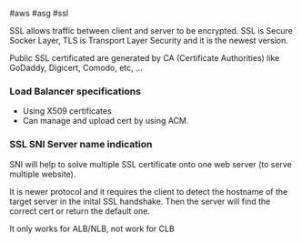 #aws #asg #ssl

SSL allows traffic between client and server to be encrypted.
SSL is Secure Socker Layer, TLS is Transport Layer Security and it is the newest version.

Public SSL certificated are generated by CA (Certificate Authorities) like GoDaddy, Digicert, Comodo, etc, ...

### Load Balancer specifications
- Using X509 certificates
- Can manage and upload cert by using ACM.

### SSL SNI Server name indication
SNI will help to solve multiple SSL certificate onto one web server (to serve multiple website).

It is newer protocol and it requires the client to detect the hostname of the target server in the inital SSL handshake. Then the server will find the correct cert or return the default one.

It only works for ALB/NLB, not work for CLB